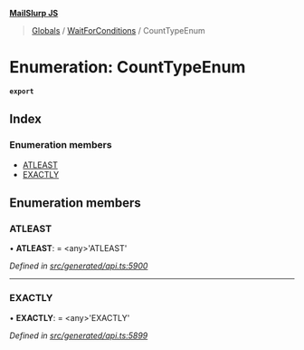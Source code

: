 **[MailSlurp JS](../README.md)**

> [Globals](../README.md) / [WaitForConditions](../modules/waitforconditions.md) / CountTypeEnum

# Enumeration: CountTypeEnum

**`export`** 

## Index

### Enumeration members

* [ATLEAST](waitforconditions.counttypeenum.md#atleast)
* [EXACTLY](waitforconditions.counttypeenum.md#exactly)

## Enumeration members

### ATLEAST

•  **ATLEAST**:  = \<any>'ATLEAST'

*Defined in [src/generated/api.ts:5900](https://github.com/mailslurp/mailslurp-client/blob/2c659a7/src/generated/api.ts#L5900)*

___

### EXACTLY

•  **EXACTLY**:  = \<any>'EXACTLY'

*Defined in [src/generated/api.ts:5899](https://github.com/mailslurp/mailslurp-client/blob/2c659a7/src/generated/api.ts#L5899)*
